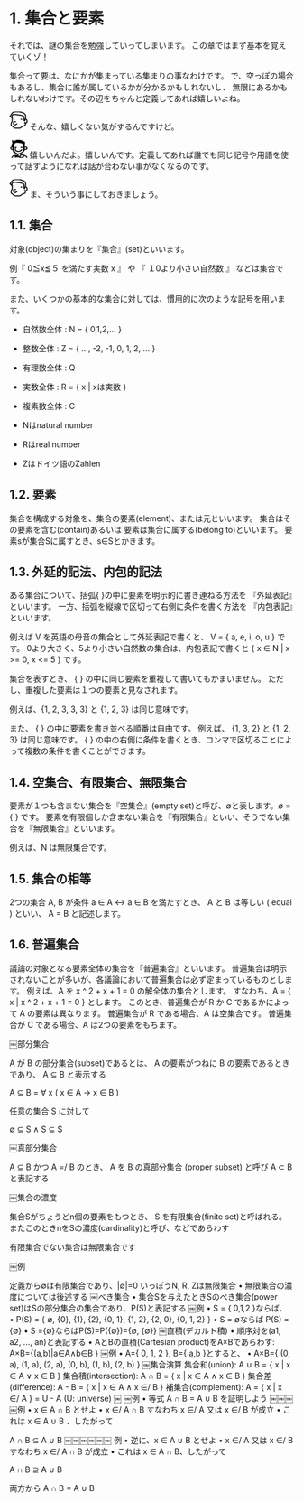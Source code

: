# 1. 集合と要素

それでは、謎の集合を勉強していってしまいます。
この章ではまず基本を覚えていくゾ！

集合って要は、なにかが集まっている集まりの事なわけです。
で、空っぽの場合もあるし、集合に誰が属しているかが分かるかもしれないし、
無限にあるかもしれないわけです。その辺をちゃんと定義してあれば嬉しいよね。

![char2](images/char2_1.png) そんな、嬉しくない気がするんですけど。

![char2](images/char1_1.png) 嬉しいんだよ。嬉しいんです。定義してあれば誰でも同じ記号や用語を使って話すようになれば話が合わない事がなくなるのです。

![char2](images/char2_1.png) ま、そういう事にしておきましょう。

## 1.1. 集合

対象(object)の集まりを『集合』(set)といいます。

例『 0≦x≦５ を満たす実数 x 』 や 『 １0より小さい自然数 』 などは集合です。

また、いくつかの基本的な集合に対しては、慣用的に次のような記号を用います。

- 自然数全体 : N = { 0,1,2,... }
- 整数全体 : Z = { ..., -2, -1, 0, 1, 2, ... }
- 有理数全体 : Q
- 実数全体 : R = { x | xは実数 }
- 複素数全体 : C

- Nはnatural number
- Rはreal number
- Zはドイツ語のZahlen

## 1.2. 要素

集合を構成する対象を、集合の要素(element)、または元といいます。
集合はその要素を含む(contain)あるいは 要素は集合に属する(belong to)といいます。
要素sが集合Sに属すとき、s∈Sとかきます。

## 1.3. 外延的記法、内包的記法

ある集合について、括弧{ }の中に要素を明示的に書き連ねる方法を 『外延表記』といいます。
一方、括弧を縦線で区切って右側に条件を書く方法を 『内包表記』といいます。

例えば V を英語の母音の集合として外延表記で書くと、 V = { a, e, i, o, u } です。
0より大きく、5より小さい自然数の集合は、内包表記で書くと { x ∈ N | x >= 0, x <= 5 } です。

集合を表すとき、 { } の中に同じ要素を重複して書いてもかまいません。
ただし、重複した要素は１つの要素と見なされます。

例えば、{1, 2, 3, 3, 3} と {1, 2, 3} は同じ意味です。

また、 { } の中に要素を書き並べる順番は自由です。
例えば、 {1, 3, 2} と {1, 2, 3} は同じ意味です。
{ } の中の右側に条件を書くとき、コンマで区切ることによって複数の条件を書くことができます。

## 1.4. 空集合、有限集合、無限集合

要素が１つも含まない集合を『空集合』(empty set)と呼び、∅と表します。∅ = { } です。
要素を有限個しか含まない集合を『有限集合』といい、そうでない集合を『無限集合』といいます。

例えば、N は無限集合です。

## 1.5. 集合の相等

2つの集合 A, B が条件 a ∈ A ↔ a ∈ B を満たすとき、 A と B は等しい ( equal ) といい、 A = B と記述します。

## 1.6. 普遍集合

議論の対象となる要素全体の集合を『普遍集合』といいます。
普遍集合は明示されないことが多いが、各議論において普遍集合は必ず定まっているものとします。
例えば、A を x ^ 2 + x + 1 = 0 の解全体の集合とします。
すなわち、A = { x | x ^ 2 + x + 1 = 0 } とします。
このとき、普遍集合が R か C であるかによって A の要素は異なります。
普遍集合が R である場合、A は空集合です。
普遍集合が C である場合、A は2つの要素をもちます。

￼部分集合

A が B の部分集合(subset)であるとは、 A の要素がつねに B の要素であるときであり、 A ⊆ B と表示する

A ⊆ B = ∀ x ( x ∈ A → x ∈ B )

任意の集合 S に対して

∅ ⊆ S ∧ S ⊆ S

￼真部分集合

A ⊆ B かつ A =/ B のとき、 A を B の真部分集合 (proper subset) と呼び A ⊂ B と表記する

￼集合の濃度

集合Sがちょうどn個の要素をもつとき、 S を有限集合(finite set)と呼ばれる。
またこのときnをSの濃度(cardinality)と呼び、などであらわす

有限集合でない集合は無限集合です

￼例

定義から∅は有限集合であり、|∅|=0
いっぽうN, R, Zは無限集合
• 無限集合の濃度については後述する
￼べき集合
• 集合Sを与えたときSのべき集合(power set)はSの部分集合の集合であり、P(S)と表記する
￼例
• S = { 0,1,2 }ならば、
• P(S) = { ∅, {0}, {1}, {2}, {0, 1}, {1, 2}, {2, 0}, {0, 1, 2} }
• S = ∅ならば P(S) = {∅}
• S ={∅}ならばP(S)=P({∅})={∅, {∅}}
￼直積(デカルト積)
• 順序対を(a1, a2, ..., an)と表記する
• AとBの直積(Cartesian product)をA×Bであらわす: A×B={(a,b)|a∈A∧b∈B }
￼例
• A={ 0, 1, 2 }, B={ a,b }とすると、
• A×B={ (0, a), (1, a), (2, a), (0, b), (1, b), (2, b) }
￼集合演算
集合和(union): A ∪ B = { x | x ∈ A ∨ x ∈ B }
集合積(intersection): A ∩ B = { x | x ∈ A ∧ x ∈ B }
集合差(difference): A - B = { x | x ∈ A ∧ x ∈/ B }
補集合(complement): A = { x | x ∈/ A } = U - A (U: universe)
￼
￼例
• 等式 A ∩ B = A ∪ B を証明しよう
￼￼￼
￼例
• x ∈ A ∩ B とせよ
• x ∈/ A ∩ B すなわち x ∈/ A 又は x ∈/ B が成立
• これは x ∈ A ∪ B 、したがって

A ∩ B ⊆ A ∪ B
￼￼￼￼￼￼
例
• 逆に、x ∈ A ∪ B とせよ
• x ∈/ A 又は x ∈/ B すなわち x ∈/ A ∩ B が成立
• これは x ∈ A ∩ B、したがって

A ∩ B ⊇ A ∪ B

両方から A ∩ B = A ∪ B
